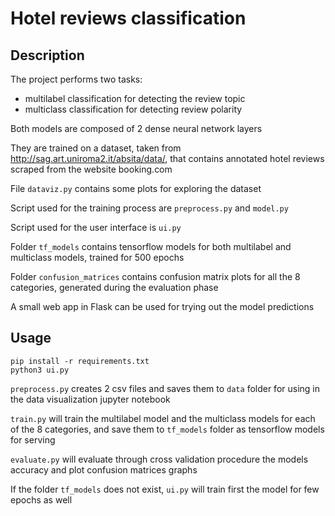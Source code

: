 # Hotel reviews classification

## Description

The project performs two tasks:

- multilabel classification for detecting the review topic
- multiclass classification for detecting review polarity

Both models are composed of 2 dense neural network layers

They are trained on a dataset, taken from http://sag.art.uniroma2.it/absita/data/, that contains annotated hotel reviews scraped from the website booking.com

File `dataviz.py` contains some plots for exploring the dataset

Script used for the training process are `preprocess.py` and `model.py`

Script used for the user interface is `ui.py`

Folder `tf_models` contains tensorflow models for both multilabel and multiclass models, trained for 500 epochs

Folder `confusion_matrices` contains confusion matrix plots for all the 8 categories, generated during the evaluation phase

A small web app in Flask can be used for trying out the model predictions

## Usage

```
pip install -r requirements.txt
python3 ui.py
```

`preprocess.py` creates 2 csv files and saves them to `data` folder for using in the data visualization jupyter notebook

`train.py` will train the multilabel model and the multiclass models for each of the 8 categories, and save them to `tf_models` folder as tensorflow models for serving

`evaluate.py` will evaluate through cross validation procedure the models accuracy and plot confusion matrices graphs

If the folder `tf_models` does not exist, `ui.py` will train first the model for few epochs as well
